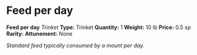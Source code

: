 # Feed per day

**Feed per day**
_Trinket_
**Type:** Trinket
**Quantity:** 1
**Weight:** 10 lb
**Price:** 0.5 sp
**Rarity:** 
**Attunement:** None

*Standard feed typically consumed by a mount per day.*